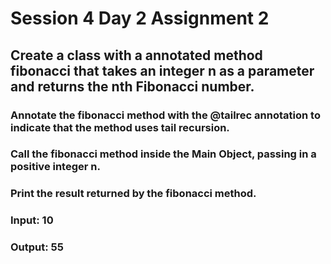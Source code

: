 # Session 4 Day 2 Assignment 2

## Create a class with a annotated method fibonacci that takes an integer n as a parameter and returns the nth Fibonacci number.

### Annotate the fibonacci method with the @tailrec annotation to indicate that the method uses tail recursion.

### Call the fibonacci method inside the Main Object, passing in a positive integer n.

### Print the result returned by the fibonacci method.

### Input: 10
### Output: 55
